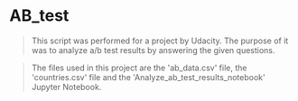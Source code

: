 # AB_test
>This script was performed for a project by Udacity. The purpose of it was to analyze a/b test results by answering the given questions.

>The files used in this project are the 'ab_data.csv' file, the 'countries.csv' file and the 'Analyze_ab_test_results_notebook' Jupyter Notebook.
